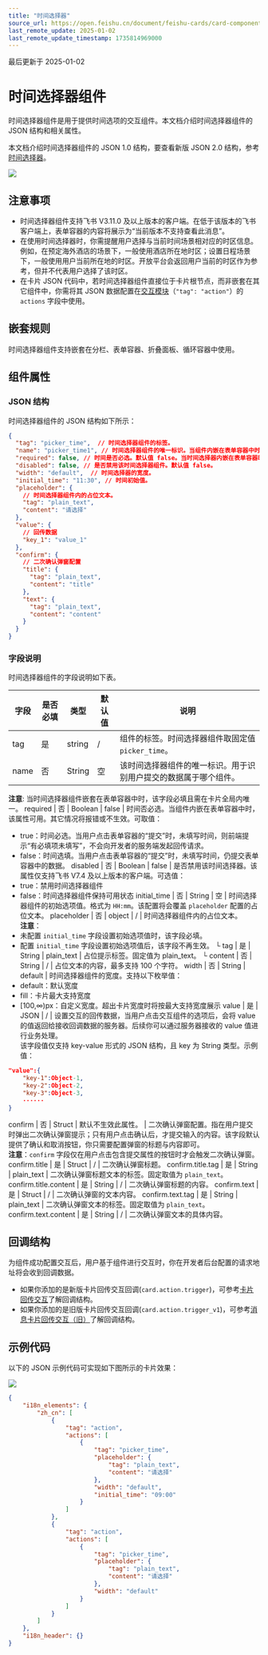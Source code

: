```yaml
---
title: "时间选择器"
source_url: https://open.feishu.cn/document/feishu-cards/card-components/interactive-components/time-selector
last_remote_update: 2025-01-02
last_remote_update_timestamp: 1735814969000
---
```

最后更新于 2025-01-02

# 时间选择器组件

时间选择器组件是用于提供时间选项的交互组件。本文档介绍时间选择器组件的 JSON 结构和相关属性。

本文档介绍时间选择器组件的 JSON 1.0 结构，要查看新版 JSON 2.0 结构，参考[时间选择器](https://open.feishu.cn/document/uAjLw4CM/ukzMukzMukzM/feishu-cards/card-json-v2-components/interactive-components/time-selector)。

![](https://sf3-cn.feishucdn.com/obj/open-platform-opendoc/06e975e8c8296319e6c3ed1dc4f9d3a5_F8K0yHFkdG.png?height=188&lazyload=true&maxWidth=400&width=560)

## 注意事项

- 时间选择器组件支持飞书 V3.11.0 及以上版本的客户端。在低于该版本的飞书客户端上，表单容器的内容将展示为“当前版本不支持查看此消息”。
- 在使用时间选择器时，你需提醒用户选择与当前时间场景相对应的时区信息。例如，在预定海外酒店的场景下，一般使用酒店所在地时区；设置日程场景下，一般使用用户当前所在地的时区。开放平台会返回用户当前的时区作为参考，但并不代表用户选择了该时区。
- 在卡片 JSON 代码中，若时间选择器组件直接位于卡片根节点，而非嵌套在其它组件中，你需将其 JSON 数据配置在[交互模块](https://open.feishu.cn/document/ukTMukTMukTM/uYzM3QjL2MzN04iNzcDN/component-list/common-components-and-elements)（`"tag": "action"`）的 `actions` 字段中使用。

## 嵌套规则

时间选择器组件支持嵌套在分栏、表单容器、折叠面板、循环容器中使用。

## 组件属性

### JSON 结构

时间选择器组件的 JSON 结构如下所示：
```json
{
  "tag": "picker_time",  // 时间选择器组件的标签。
  "name": "picker_time1", // 时间选择器组件的唯一标识。当组件内嵌在表单容器中时，该字段生效且必填，用于识别用户提交的数据属于哪个组件。
  "required": false, // 时间是否必选。默认值 false。当时间选择器内嵌在表单容器时，该属性可用。其它情况将报错或不生效。
  "disabled": false, // 是否禁用该时间选择器组件。默认值 false。
  "width": "default",  // 时间选择器的宽度。
  "initial_time": "11:30", // 时间初始值。
  "placeholder": {
    // 时间选择器组件内的占位文本。
    "tag": "plain_text",
    "content": "请选择"
  },
  "value": {
    // 回传数据
    "key_1": "value_1"
  },
  "confirm": {
    // 二次确认弹窗配置
    "title": {
      "tag": "plain_text",
      "content": "title"
    },
    "text": {
      "tag": "plain_text",
      "content": "content"
    }
  }
}
```

### 字段说明

时间选择器组件的字段说明如下表。

字段 | 是否必填 | 类型 | 默认值 | 说明
--- | --- | --- | --- | ---
tag | 是 | string | / | 组件的标签。时间选择器组件取固定值 `picker_time`。
name | 否 | String | 空 | 该时间选择器组件的唯一标识。用于识别用户提交的数据属于哪个组件。  
**注意**: 当时间选择器组件嵌套在表单容器中时，该字段必填且需在卡片全局内唯一。
required | 否 | Boolean | false | 时间否必选。当组件内嵌在表单容器中时，该属性可用。其它情况将报错或不生效。可取值：  
- true：时间必选。当用户点击表单容器的“提交”时，未填写时间，则前端提示“有必填项未填写”，不会向开发者的服务端发起回传请求。  
- false：时间选填。当用户点击表单容器的“提交”时，未填写时间，仍提交表单容器中的数据。
disabled | 否 | Boolean | false | 是否禁用该时间选择器。该属性仅支持飞书 V7.4 及以上版本的客户端。可选值：  
- true：禁用时间选择器组件  
- false：时间选择器组件保持可用状态
initial_time | 否 | String | 空 | 时间选择器组件的初始选项值。格式为 `HH:mm`。该配置将会覆盖 `placeholder` 配置的占位文本。
placeholder | 否 | object | / | 时间选择器组件内的占位文本。  
**注意**：  
- 未配置 `initial_time` 字段设置初始选项值时，该字段必填。  
- 配置 `initial_time` 字段设置初始选项值后，该字段不再生效。
└ tag | 是 | String | plain_text | 占位提示标签。固定值为 plain_text。
└ content | 否 | String | / | 占位文本的内容，最多支持 100 个字符。
width | 否 | String | default | 时间选择器组件的宽度。支持以下枚举值：  
- default：默认宽度  
- fill：卡片最大支持宽度  
- [100,∞)px：自定义宽度。超出卡片宽度时将按最大支持宽度展示
value | 是 | JSON | / | 设置交互的回传数据，当用户点击交互组件的选项后，会将 value 的值返回给接收回调数据的服务器。后续你可以通过服务器接收的 value 值进行业务处理。  
该字段值仅支持 key-value 形式的 JSON 结构，且 key 为 String 类型。示例值：  
```json  
"value":{  
    "key-1":Object-1,  
    "key-2":Object-2,  
    "key-3":Object-3,  
    ······  
}  
```
confirm | 否 | Struct | 默认不生效此属性。 | 二次确认弹窗配置。指在用户提交时弹出二次确认弹窗提示；只有用户点击确认后，才提交输入的内容。该字段默认提供了确认和取消按钮，你只需要配置弹窗的标题与内容即可。  
**注意**：<code>confirm</code> 字段仅在用户点击包含提交属性的按钮时才会触发二次确认弹窗。
confirm.title | 是 | Struct | / | 二次确认弹窗标题。
confirm.title.tag | 是 | String | plain_text | 二次确认弹窗标题文本的标签。固定取值为 `plain_text`。
confirm.title.content | 是 | String | / | 二次确认弹窗标题的内容。
confirm.text | 是 | Struct | / | 二次确认弹窗的文本内容。
confirm.text.tag | 是 | String | plain_text | 二次确认弹窗文本的标签。固定取值为 `plain_text`。
confirm.text.content | 是 | String | / | 二次确认弹窗文本的具体内容。

## 回调结构

为组件成功配置交互后，用户基于组件进行交互时，你在开发者后台配置的请求地址将会收到回调数据。
- 如果你添加的是新版卡片回传交互回调(`card.action.trigger`)，可参考[卡片回传交互](https://open.feishu.cn/document/uAjLw4CM/ukzMukzMukzM/feishu-cards/card-callback-communication)了解回调结构。
- 如果你添加的是旧版卡片回传交互回调(`card.action.trigger_v1`)，可参考[消息卡片回传交互（旧）](https://open.feishu.cn/document/ukTMukTMukTM/uYzM3QjL2MzN04iNzcDN/configuring-card-callbacks/card-callback-structure)了解回调结构。

## 示例代码

以下的 JSON 示例代码可实现如下图所示的卡片效果：

![](https://sf3-cn.feishucdn.com/obj/open-platform-opendoc/06e975e8c8296319e6c3ed1dc4f9d3a5_9wvv0E6mVS.png?height=188&lazyload=true&maxWidth=400&width=560)

```json
{
    "i18n_elements": {
        "zh_cn": [
            {
                "tag": "action",
                "actions": [
                    {
                        "tag": "picker_time",
                        "placeholder": {
                            "tag": "plain_text",
                            "content": "请选择"
                        },
                        "width": "default",
                        "initial_time": "09:00"
                    }
                ]
            },
            {
                "tag": "action",
                "actions": [
                    {
                        "tag": "picker_time",
                        "placeholder": {
                            "tag": "plain_text",
                            "content": "请选择"
                        },
                        "width": "default"
                    }
                ]
            }
        ]
    },
    "i18n_header": {}
}
```
